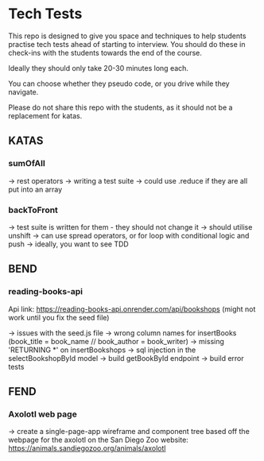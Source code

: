 # Tech Tests

This repo is designed to give you space and techniques to help students practise tech tests ahead of starting to interview. You should do these in check-ins with the students towards the end of the course.

Ideally they should only take 20-30 minutes long each.

You can choose whether they pseudo code, or you drive while they navigate.

Please do not share this repo with the students, as it should not be a replacement for katas.

## KATAS

### sumOfAll
-> rest operators
-> writing a test suite
-> could use .reduce if they are all put into an array

### backToFront
-> test suite is written for them - they should not change it
-> should utilise unshift
-> can use spread operators, or for loop with conditional logic and push
-> ideally, you want to see TDD

## BEND

### reading-books-api

Api link: https://reading-books-api.onrender.com/api/bookshops (might not work until you fix the seed file)

-> issues with the seed.js file
    -> wrong column names for insertBooks (book_title = book_name // book_author = book_writer)
    -> missing 'RETURNING *' on insertBookshops
-> sql injection in the selectBookshopById model
-> build getBookById endpoint
-> build error tests

## FEND

### Axolotl web page
-> create a single-page-app wireframe and component tree based off the webpage for the axolotl on the San Diego Zoo website: https://animals.sandiegozoo.org/animals/axolotl

